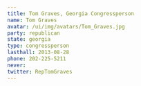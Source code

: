 ```yaml
---
title: Tom Graves, Georgia Congressperson
name: Tom Graves
avatar: /ui/img/avatars/Tom_Graves.jpg
party: republican
state: georgia
type: congressperson
lasthall: 2013-08-28
phone: 202-225-5211
never: 
twitter: RepTomGraves
---
```

